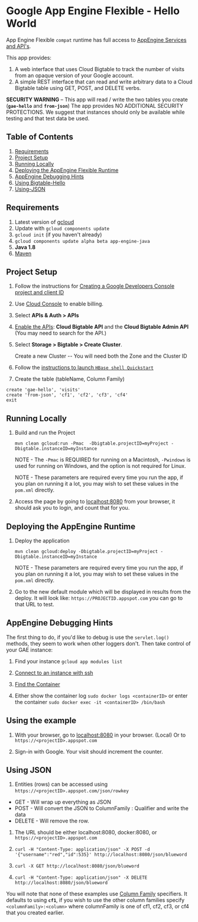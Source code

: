 # Google App Engine Flexible - Hello World

App Engine Flexible `compat` runtime has full access to [AppEngine Services and API's](https://cloud.google.com/appengine/docs/flexible/java/dev-jetty9-and-apis).

This app provides:

1. A web interface that uses Cloud Bigtable to track the number of visits from an opaque version of your Google account.
1. A simple REST interface that can read and write arbitrary data to a Cloud Bigtable table using GET, POST, and DELETE verbs.

**SECURITY WARNING** – This app will read / write the two tables you create (**`gae-hello`** and **`from-json`**) The app provides NO ADDITIONAL SECURITY PROTECTIONS. We suggest that instances should only be available while testing and that test data be used.

## Table of Contents
1. [Requirements](#Requirements)
1. [Project Setup](#Project-Setup)
1. [Running Locally](#Running-Locally)
1. [Deploying the AppEngine Flexible Runtime](#Deploying-the-AppEngine-Runtime)
1. [AppEngine Debugging Hints](#AppEngine-Debugging-Hints)
1. [Using Bigtable-Hello](#Using-Bigtable-Hello)
1. [Using-JSON](#Using-JSON)

## Requirements
1. Latest version of [gcloud](https://cloud.google.com/sdk/) 
1. Update with `gcloud components update`
1. `gcloud init` (if you haven't already)
1. `gcloud components update alpha beta app-engine-java`
1. **Java 1.8**
1. [Maven](https://maven.apache.org/)

## Project Setup

1. Follow the instructions for  [Creating a Google Developers Console project and client ID](https://developers.google.com/identity/sign-in/web/devconsole-project)

1. Use [Cloud Console](https://cloud.google.com/console) to enable billing.

1. Select **APIs & Auth > APIs**  

1. [Enable the APIs](https://console.cloud.google.com/flows/enableapi?apiid=bigtable,bigtabletableadmin&showconfirmation=true): **Cloud Bigtable API** and the **Cloud Bigtable Admin API**<br />
   (You may need to search for the API.)

1. Select **Storage > Bigtable > Create Cluster**.

    Create a new Cluster -- You will need both the Zone and the Cluster ID
 
1. Follow the [instructions to launch `HBase shell Quickstart`](https://cloud.google.com/bigtable/docs/quickstart)

1. Create the table (tableName, Column Family)

```
create 'gae-hello', 'visits'
create 'from-json', 'cf1', 'cf2', 'cf3', 'cf4'
exit
```
 
## Running Locally

1. Build and run the Project

    `mvn clean gcloud:run -Pmac  -Dbigtable.projectID=myProject -Dbigtable.instanceID=myInstance `

    NOTE - The `-Pmac` is REQUIRED for running on a Macintosh, `-Pwindows` is used for running on Windows, and the option is not required for Linux.

    NOTE - These parameters are required every time you run the app, if you plan on running it a lot, you may wish to set these values in the `pom.xml` directly.

1. Access the page by going to [localhost:8080](http://localhost:8080) from your browser, it should ask you to login, and count that for you.
    
## Deploying the AppEngine Runtime
    
1. Deploy the application
 
    `mvn clean gcloud:deploy -Dbigtable.projectID=myProject -Dbigtable.instanceID=myInstance`

    NOTE - These parameters are required every time you run the app, if you plan on running it a lot, you may wish to set these values in the `pom.xml` directly.

1. Go to the new default module which will be displayed in results from the deploy.  It will look like: `https://PROJECTID.appspot.com` you can go to that URL to test.

## AppEngine Debugging Hints
The first thing to do, if you'd like to debug is use the `servlet.log()` methods, they seem to work when other loggers don't.  Then take control of your GAE instance:

1. Find your instance
  `gcloud app modules list`

1. [Connect to an instance with ssh](https://cloud.google.com/appengine/docs/flexible/java/connecting-to-an-instance-with-ssh)

1. [Find the Container](https://cloud.google.com/appengine/docs/flexible/java/connecting-to-an-instance-with-ssh#accessing_the_docker_container_in_production)

1. Either show the container log  `sudo docker logs <containerID>` or enter the container `sudo docker exec -it <containerID> /bin/bash`

## Using the example

1. With your browser, go to [localhost:8080](http://localhost:8080) in your browser. (Local)  Or to `https://<projectID>.appspot.com`

1. Sign-in with Google. Your visit should increment the counter.

## Using JSON

1. Entities (rows) can be accessed using `https://<projectID>.appspot.com/json/rowkey`
  * GET - Will wrap up everything as JSON
  * POST - Will convert the JSON to ColumnFamily : Qualifier and write the data
  * DELETE - Will remove the row.

1. The URL should be either localhost:8080, docker:8080, or `https://<projectID>.appspot.com`
1. `curl -H "Content-Type: application/json" -X POST -d '{"username":"red","id":535}' http://localhost:8080/json/blueword`

1. `curl -X GET http://localhost:8080/json/blueword`

1. `curl -H "Content-Type: application/json" -X DELETE  http://localhost:8080/json/blueword`

You will note that none of these examples use [Column Family]() specifiers.  It defaults to using **`cf1`**, if you wish to use the other column families specify `<columnFamily>:<column>` where columnFamily is one of cf1, cf2, cf3, or cf4 that you created earlier.
